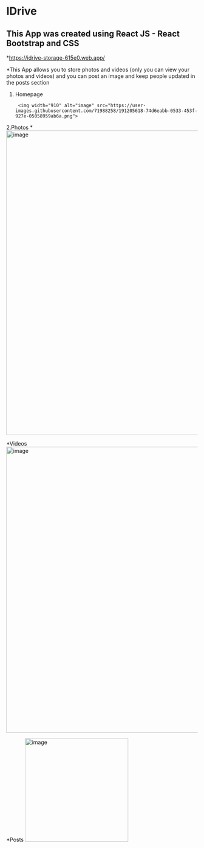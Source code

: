 # IDrive
## This App was created using React JS - React Bootstrap and CSS 

*https://idrive-storage-615e0.web.app/

*This App allows you to store photos and videos (only you can view your photos and videos) and you can post an image and keep people updated  in the posts section 


1. Homepage

        <img width="910" alt="image" src="https://user-images.githubusercontent.com/71988258/191205618-74d6eabb-0533-453f-927e-05058959ab6a.png">

2.Photos
 *<img width="800" alt="image" src="https://user-images.githubusercontent.com/71988258/191206860-7d9c4666-fa99-4e68-846e-313bb96b79b9.png">

*Videos
<img width="752" alt="image" src="https://user-images.githubusercontent.com/71988258/191207020-efd953d1-ead0-4888-80e0-332d507cc203.png">

*Posts
<img width="272" alt="image" src="https://user-images.githubusercontent.com/71988258/191207300-dadc5c98-703c-4f5f-a0f7-19a996f8fa24.png">



